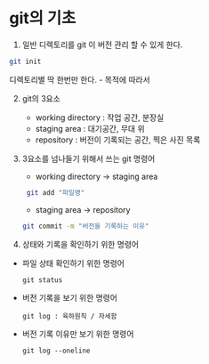 # git의 기초 

1. 일반 디렉토리를 git 이 버전 관리 할 수 있게 한다.
```bash
git init
```

디렉토리별 딱 한번만 한다.  - 목적에 따라서 

2. git의 3요소
   - working directory : 작업 공간, 분장실 
   - staging area : 대기공간, 무대 위 
   - repository : 버전이 기록되는 공간, 찍은 사진 목록 

3. 3요소를 넘나들기 위해서 쓰는 git 명령어
   - working directory -> staging area
   ```bash
    git add "파일명" 
   ```
    - staging area -> repository
   ```bash
   git commit -m "버전을 기록하는 이유"
   ```
4. 상태와 기록을 확인하기 위한 명령어
- 파일 상태 확인하기 위한 명령어
  ``` 
  git status
  ```
- 버전 기록을 보기 위한 명령어
  ```
  git log : 육하원칙 / 자세함 
  ```
- 버전 기록 이유만 보기 위한 명령어
  ```
  git log --oneline
  ```
